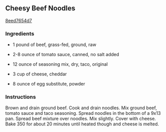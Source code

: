 ## Cheesy Beef Noodles

[8eed7654d7](http://www.food.com/recipe/cheesy-beef-noodles-323906)

### Ingredients

 - 1 pound of beef, grass-fed, ground, raw

 - 2-8 ounce of tomato sauce, canned, no salt added

 - 12 ounce of seasoning mix, dry, taco, original

 - 3 cup of cheese, cheddar

 - 8 ounce of egg substitute, powder

### Instructions

Brown and drain ground beef. Cook and drain noodles. Mix ground beef, tomato sauce and taco seasoning. Spread noodles in the bottom of a 9x13 pan. Spread beef mixture over noodles. Mix slightly. Cover with cheese. Bake 350 for about 20 minutes until heated though and cheese is melted.